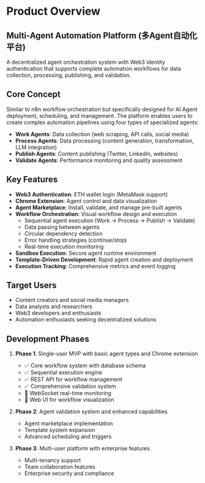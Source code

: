 # Product Overview

## Multi-Agent Automation Platform (多Agent自动化平台)

A decentralized agent orchestration system with Web3 identity authentication that supports complete automation workflows for data collection, processing, publishing, and validation.

## Core Concept

Similar to n8n workflow orchestration but specifically designed for AI Agent deployment, scheduling, and management. The platform enables users to create complex automation pipelines using four types of specialized agents:

- **Work Agents**: Data collection (web scraping, API calls, social media)
- **Process Agents**: Data processing (content generation, transformation, LLM integration)
- **Publish Agents**: Content publishing (Twitter, LinkedIn, websites)
- **Validate Agents**: Performance monitoring and quality assessment

## Key Features

- **Web3 Authentication**: ETH wallet login (MetaMask support)
- **Chrome Extension**: Agent control and data visualization
- **Agent Marketplace**: Install, validate, and manage pre-built agents
- **Workflow Orchestration**: Visual workflow design and execution
  - Sequential agent execution (Work → Process → Publish → Validate)
  - Data passing between agents
  - Circular dependency detection
  - Error handling strategies (continue/stop)
  - Real-time execution monitoring
- **Sandbox Execution**: Secure agent runtime environment
- **Template-Driven Development**: Rapid agent creation and deployment
- **Execution Tracking**: Comprehensive metrics and event logging

## Target Users

- Content creators and social media managers
- Data analysts and researchers
- Web3 developers and enthusiasts
- Automation enthusiasts seeking decentralized solutions

## Development Phases

1. **Phase 1**: Single-user MVP with basic agent types and Chrome extension
   - ✅ Core workflow system with database schema
   - ✅ Sequential execution engine
   - ✅ REST API for workflow management
   - ✅ Comprehensive validation system
   - 🚧 WebSocket real-time monitoring
   - 🚧 Web UI for workflow visualization
   
2. **Phase 2**: Agent validation system and enhanced capabilities
   - Agent marketplace implementation
   - Template system expansion
   - Advanced scheduling and triggers
   
3. **Phase 3**: Multi-user platform with enterprise features
   - Multi-tenancy support
   - Team collaboration features
   - Enterprise security and compliance